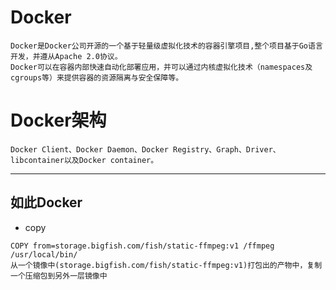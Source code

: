 # Docker
```
Docker是Docker公司开源的一个基于轻量级虚拟化技术的容器引擎项目,整个项目基于Go语言开发，并遵从Apache 2.0协议。
Docker可以在容器内部快速自动化部署应用，并可以通过内核虚拟化技术（namespaces及cgroups等）来提供容器的资源隔离与安全保障等。

```

# Docker架构
```
Docker Client、Docker Daemon、Docker Registry、Graph、Driver、libcontainer以及Docker container。
```


---
## 如此Docker
* copy
```
COPY from=storage.bigfish.com/fish/static-ffmpeg:v1 /ffmpeg /usr/local/bin/
从一个镜像中(storage.bigfish.com/fish/static-ffmpeg:v1)打包出的产物中，复制一个压缩包到另外一层镜像中
```

